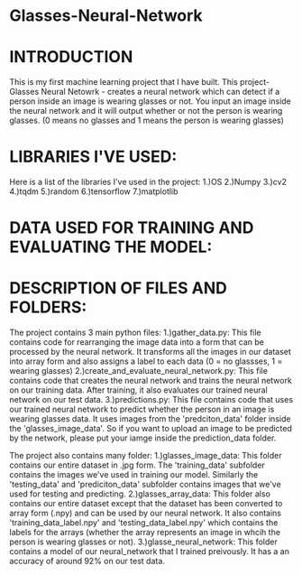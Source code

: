 # Glasses-Neural-Network

# INTRODUCTION
This is my first machine learning project that I have built.
This project- Glasses Neural Netowrk - creates a neural network which can detect if a person inside an image is wearing glasses or not.
You input an image inside the neural network and it will output whether or not the person is wearing glasses. (0 means no glasses and 1 means the person is wearing glasses)

# LIBRARIES I'VE USED:
Here is a list of the libraries I've used in the project:
 1.)OS
 2.)Numpy
 3.)cv2
 4.)tqdm
 5.)random
 6.)tensorflow
 7.)matplotlib

# DATA USED FOR TRAINING AND EVALUATING THE MODEL:

# DESCRIPTION OF FILES AND FOLDERS:
The project contains 3 main python files:
 1.)gather_data.py: This file contains code for rearranging the image data into a form that can be processed by the neural network. It transforms all the images in our dataset      into array form and also assigns a label to each data (0 = no glassses, 1 = wearing glasses)
 2.)create_and_evaluate_neural_network.py: This file contains code that creates the neural network and trains the neural network on our training data. After training, it also evaluates our trained neural network on our test data.
 3.)predictions.py: This file contains code that uses our trained neural network to predict whether the person in an image is wearing glasses data. It uses images from the 'predciton_data' folder inside the 'glasses_image_data'. So if you want to upload an image to be predicted by the network, please put your iamge inside the prediction_data folder.
 
The project also contains many folder:
 1.)glasses_image_data: This folder contains our entire dataset in .jpg form. The 'training_data' subfolder contains the images we've used in training our model. Similarly the 'testing_data' and 'prediciton_data' subfolder contains images that we've used for testing and predicting.
 2.)glasses_array_data: This folder also contains our entire dataset except that the dataset has been converted to array form (.npy) and can be used by our neural network. It also contains 'training_data_label.npy' and 'testing_data_label.npy' which contains the labels for the arrays (whether the array represents an image in whcih the person is wearing glasses or not).
 3.)glasse_neural_network: This folder contains a model of our neural_network that I trained preivously. It has a an accuracy of around 92% on our test data.
 
